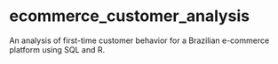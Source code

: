 # ecommerce_customer_analysis
An analysis of first-time customer behavior for a Brazilian e-commerce platform using SQL and R.
